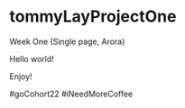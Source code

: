 # tommyLayProjectOne
Week One (Single page, Arora)

Hello world!

Enjoy!

#goCohort22 #iNeedMoreCoffee
